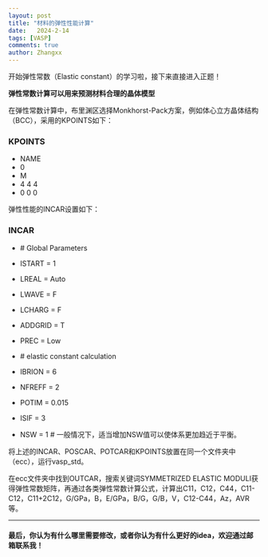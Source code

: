 ```yaml
---
layout: post
title: "材料的弹性性能计算"
date:   2024-2-14
tags: [VASP]
comments: true
author: Zhangxx
---
```


开始弹性常数（Elastic constant）的学习啦，接下来直接进入正题！

<!-- more -->


**弹性常数计算可以用来预测材料合理的晶体模型**

在弹性常数计算中，布里渊区选择Monkhorst-Pack方案，例如体心立方晶体结构（BCC），采用的KPOINTS如下：

### KPOINTS

- NAME
- 0
- M
- 4 4 4
- 0 0 0


弹性性能的INCAR设置如下：

### INCAR

- \# Global Parameters 
- ISTART = 1
- LREAL = Auto
- LWAVE = F
- LCHARG = F
- ADDGRID = T
- PREC = Low

- \# elastic constant calculation
- IBRION = 6
- NFREFF = 2
- POTIM = 0.015
- ISIF = 3
- NSW = 1   \# 一般情况下，适当增加NSW值可以使体系更加趋近于平衡。

将上述的INCAR、POSCAR、POTCAR和KPOINTS放置在同一个文件夹中（ecc），运行vasp_std。

在ecc文件夹中找到OUTCAR，搜索关键词SYMMETRIZED ELASTIC MODULI获得弹性常数矩阵，再通过各类弹性常数计算公式，计算出C11，C12，C44，C11-C12，C11+2C12，G/GPa，B，E/GPa，B/G，G/B，V，C12-C44，Az，AVR等。

---
#### 最后，你认为有什么哪里需要修改，或者你认为有什么更好的idea，欢迎通过邮箱联系我！
